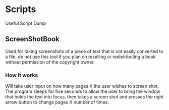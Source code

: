 # Scripts
Useful Script Dump
## ScreenShotBook
Used for taking screenshots of a piece of text that is not easily converted to a file, do not use this tool if you plan on reselling or redistributing a book without permission of the copyright owner. 
### How it works
Will take user input on how many pages X the user wishes to screen shot. The program sleeps for five seconds to allow the user to bring the window that holds the text into focus, then takes a screen shot and presses the right arrow button to change pages X number of times.

